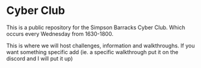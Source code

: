 <H1>Cyber Club</H1>
<p></p>
This is a public repository for the Simpson Barracks Cyber Club. Which occurs every Wednesday from 1630-1800.
<p></p>
This is where we will host challenges, information and walkthroughs. If you want something specific add (ie. a specific walkthrough put it on the discord and I will put it up)